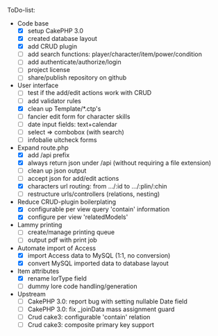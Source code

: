 ToDo-list:
 - Code base
   - [x] setup CakePHP 3.0
   - [x] created database layout
   - [x] add CRUD plugin
   - [ ] add search functions: player/character/item/power/condition
   - [ ] add authenticate/authorize/login
   - [ ] project license
   - [ ] share/publish repository on github
 - User interface
   - [ ] test if the add/edit actions work with CRUD
   - [ ] add validator rules
   - [x] clean up Template/*.ctp's
   - [ ] fancier edit form for character skills
   - [ ] date input fields: text+calendar
   - [ ] select => combobox (with search)
   - [ ] infobalie uitcheck forms
 - Expand route.php
   - [x] add /api prefix
   - [x] always return json under /api (without requiring a file extension)
   - [ ] clean up json output
   - [ ] accept json for add/edit actions
   - [x] characters url routing: from .../:id to .../:plin/:chin
   - [ ] restructure urls/controllers (relations, nesting)
 - Reduce CRUD-plugin boilerplating
   - [x] configurable per view query 'contain' information
   - [x] configure per view 'relatedModels'
 - Lammy printing
   - [ ] create/manage printing queue
   - [ ] output pdf with print job
 - Automate import of Access
   - [x] import Access data to MySQL (1:1, no conversion)
   - [x] convert MySQL imported data to database layout
 - Item attributes
   - [x] rename lorType field
   - [ ] dummy lore code handling/generation
 - Upstream
   - [ ] CakePHP 3.0: report bug with setting nullable Date field
   - [ ] CakePHP 3.0: fix _joinData mass assignment guard
   - [ ] Crud cake3: configurable 'contain' relation
   - [ ] Crud cake3: composite primary key support
